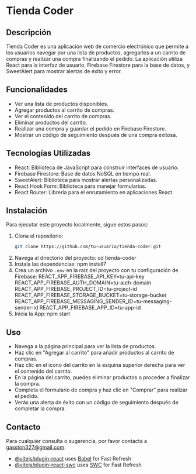 # Tienda Coder

## Descripción
Tienda Coder es una aplicación web de comercio electrónico que permite a los usuarios navegar por una lista de productos, agregarlos a un carrito de compras y realizar una compra finalizando el pedido. La aplicación utiliza React para la interfaz de usuario, Firebase Firestore para la base de datos, y SweetAlert para mostrar alertas de éxito y error.

## Funcionalidades
- Ver una lista de productos disponibles.
- Agregar productos al carrito de compras.
- Ver el contenido del carrito de compras.
- Eliminar productos del carrito.
- Realizar una compra y guardar el pedido en Firebase Firestore.
- Mostrar un código de seguimiento después de una compra exitosa.

## Tecnologías Utilizadas
- React: Biblioteca de JavaScript para construir interfaces de usuario.
- Firebase Firestore: Base de datos NoSQL en tiempo real.
- SweetAlert: Biblioteca para mostrar alertas personalizadas.
- React Hook Form: Biblioteca para manejar formularios.
- React Router: Librería para el enrutamiento en aplicaciones React.

## Instalación
Para ejecutar este proyecto localmente, sigue estos pasos:

1. Clona el repositorio:
   ```bash
   git clone https://github.com/tu-usuario/tienda-coder.git
2. Navega al directorio del proyecto:
    cd tienda-coder
3. Instala las dependencias:
    npm install7
4. Crea un archivo `.env` en la raíz del proyecto con tu configuración de Firebase:
    REACT_APP_FIREBASE_API_KEY=tu-api-key
    REACT_APP_FIREBASE_AUTH_DOMAIN=tu-auth-domain
    REACT_APP_FIREBASE_PROJECT_ID=tu-project-id
    REACT_APP_FIREBASE_STORAGE_BUCKET=tu-storage-bucket
    REACT_APP_FIREBASE_MESSAGING_SENDER_ID=tu-messaging-sender-id
    REACT_APP_FIREBASE_APP_ID=tu-app-id
5. Inicia la App:
    npm start

## Uso
- Navega a la página principal para ver la lista de productos.
- Haz clic en "Agregar al carrito" para añadir productos al carrito de compras.
- Haz clic en el icono del carrito en la esquina superior derecha para ver el contenido del carrito.
- En la página del carrito, puedes eliminar productos o proceder a finalizar la compra.
- Completa el formulario de compra y haz clic en "Comprar" para realizar el pedido.
- Verás una alerta de éxito con un código de seguimiento después de completar la compra.

## Contacto

Para cualquier consulta o sugerencia, por favor contacta a gasston327@gmail.com.

- [@vitejs/plugin-react](https://github.com/vitejs/vite-plugin-react/blob/main/packages/plugin-react/README.md) uses [Babel](https://babeljs.io/) for Fast Refresh
- [@vitejs/plugin-react-swc](https://github.com/vitejs/vite-plugin-react-swc) uses [SWC](https://swc.rs/) for Fast Refresh
